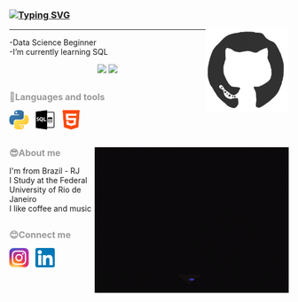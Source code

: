 ### [![Typing SVG](https://readme-typing-svg.herokuapp.com/?color=7FFFD4size=35&center=true&vCenter=true&width=1000px&lines=HELLO,+MY+NAME+is+Ana+Luiza;Be+Welcome!+:%29)](https://git.io/typing-svg)
<img src="icons_and_images/github.gif" align="right" style="float:right; height:150px; width:150px" />

---

<div>
<p>-Data Science Beginner
  <br>
-I’m currently learning SQL</p>
<p align = "center">
  <img src = "https://github-readme-stats.vercel.app/api?username=analusz&show_icons=true&theme=transparent" width=350px />
  <img src = "https://streak-stats.demolab.com/?user=analusz&theme=transparent" width=355px />
</p>
</div>

##

<div>
<p><strong><span style="color:#999999"><span style="font-size:16px">🔧Languages and tools</span></span></strong></p>
<p><img alt="Python" src="icons_and_images/python_icon.png" style="height:35px; width:35px" />&nbsp;&nbsp; <img alt="SQL" src="icons_and_images/sql_icon.png" style="height:35px; width:35px" />&nbsp;&nbsp; <img alt="HTML" src="icons_and_images/html_icon.png" style="height:35px; width:35px" /></p>
</div>

##

<div>
<img src="icons_and_images/woman_coding.gif" align="right" style="float:right; height:263px; width:350px" />
<p><strong><span style="color:#999999"><span style="font-size:16px">😎About me</span></span></strong></p>
<p>I&#39;m from Brazil - RJ
  <br>
I Study at the Federal University of Rio de Janeiro
  <br>
I like coffee and music</p>
</div>

##

<div>
<p><strong><span style="color:#999999"><span style="font-size:16px">😊Connect me</span></span></strong></p>
<p><a href="https://www.instagram.com/ana_luiza.sz/" target="_blank"><img alt="" src="icons_and_images/instagram_icon.png.webp" style="height:35px; width:35px" /></a>&nbsp;&nbsp; <a href="https://www.linkedin.com/in/ana-luiza-2a16501b1" target="_blank"><img alt="" src="icons_and_images/linkedin_icon.png" style="height:35px; width:35px" /></a></p>
</div>

